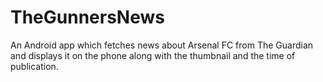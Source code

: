 # TheGunnersNews
An Android app which fetches news about Arsenal FC from The Guardian and displays it on the phone along with the thumbnail and the time of publication.
